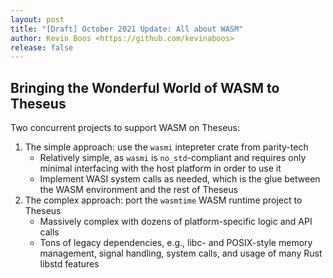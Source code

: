 ```yaml
---
layout: post
title: "[Draft] October 2021 Update: All about WASM"
author: Kevin Boos <https://github.com/kevinaboos>
release: false
---
```


## Bringing the Wonderful World of WASM to Theseus

Two concurrent projects to support WASM on Theseus:
 1. The simple approach: use the `wasmi` intepreter crate from parity-tech 
    * Relatively simple, as `wasmi` is `no_std`-compliant and requires only minimal interfacing with the host platform in order to use it
    * Implement WASI system calls as needed, which is the glue between the WASM environment and the rest of Theseus
 2. The complex approach: port the `wasmtime` WASM runtime project to Theseus
    * Massively complex with dozens of platform-specific logic and API calls
    * Tons of legacy dependencies, e.g., libc- and POSIX-style memory management, signal handling, system calls, and usage of many Rust libstd features


